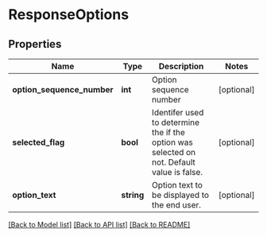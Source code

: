 # ResponseOptions

## Properties
Name | Type | Description | Notes
------------ | ------------- | ------------- | -------------
**option_sequence_number** | **int** | Option sequence number | [optional] 
**selected_flag** | **bool** | Identifer used to determine the if the option was selected on not. Default value is false. | [optional] 
**option_text** | **string** | Option text to be displayed to the end user. | [optional] 

[[Back to Model list]](../../README.md#documentation-for-models) [[Back to API list]](../../README.md#documentation-for-api-endpoints) [[Back to README]](../../README.md)


